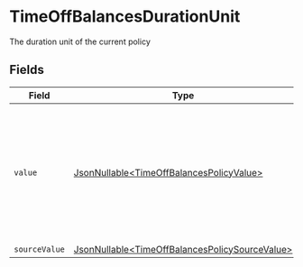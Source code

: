 # TimeOffBalancesDurationUnit

The duration unit of the current policy


## Fields

| Field                                                                                                                 | Type                                                                                                                  | Required                                                                                                              | Description                                                                                                           | Example                                                                                                               |
| --------------------------------------------------------------------------------------------------------------------- | --------------------------------------------------------------------------------------------------------------------- | --------------------------------------------------------------------------------------------------------------------- | --------------------------------------------------------------------------------------------------------------------- | --------------------------------------------------------------------------------------------------------------------- |
| `value`                                                                                                               | [JsonNullable\<TimeOffBalancesPolicyValue>](../../models/components/TimeOffBalancesPolicyValue.md)                    | :heavy_minus_sign:                                                                                                    | The unified value for the duration unit. If the provider does not specify this unit, the value will be set to unknown | hours                                                                                                                 |
| `sourceValue`                                                                                                         | [JsonNullable\<TimeOffBalancesPolicySourceValue>](../../models/components/TimeOffBalancesPolicySourceValue.md)        | :heavy_minus_sign:                                                                                                    | N/A                                                                                                                   |                                                                                                                       |